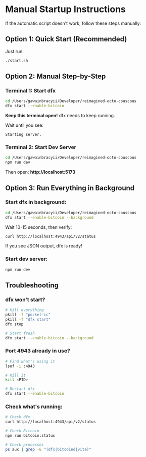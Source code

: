 # Manual Startup Instructions

If the automatic script doesn't work, follow these steps manually:

## Option 1: Quick Start (Recommended)

Just run:
```bash
./start.sh
```

## Option 2: Manual Step-by-Step

### Terminal 1: Start dfx
```bash
cd /Users/gawainbracyii/Developer/reimagined-octo-couscous
dfx start --enable-bitcoin
```
**Keep this terminal open!** dfx needs to keep running.

Wait until you see:
```
Starting server.
```

### Terminal 2: Start Dev Server
```bash
cd /Users/gawainbracyii/Developer/reimagined-octo-couscous
npm run dev
```

Then open: **http://localhost:5173**

## Option 3: Run Everything in Background

### Start dfx in background:
```bash
cd /Users/gawainbracyii/Developer/reimagined-octo-couscous
dfx start --enable-bitcoin --background
```

Wait 10-15 seconds, then verify:
```bash
curl http://localhost:4943/api/v2/status
```

If you see JSON output, dfx is ready!

### Start dev server:
```bash
npm run dev
```

## Troubleshooting

### dfx won't start?
```bash
# Kill everything
pkill -f "pocket-ic"
pkill -f "dfx start"
dfx stop

# Start fresh
dfx start --enable-bitcoin --background
```

### Port 4943 already in use?
```bash
# Find what's using it
lsof -i :4943

# Kill it
kill <PID>

# Restart dfx
dfx start --enable-bitcoin
```

### Check what's running:
```bash
# Check dfx
curl http://localhost:4943/api/v2/status

# Check Bitcoin
npm run bitcoin:status

# Check processes
ps aux | grep -E "(dfx|bitcoind|vite)"
```

